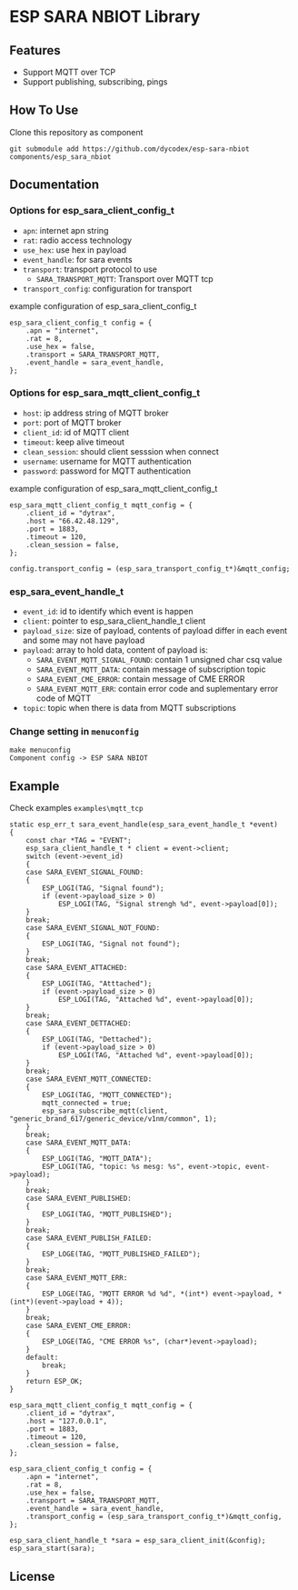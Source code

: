 # ESP SARA NBIOT Library

## Features
- Support MQTT over TCP
- Support publishing, subscribing, pings

## How To Use

Clone this repository as component

```git submodule add https://github.com/dycodex/esp-sara-nbiot components/esp_sara_nbiot```

## Documentation

### Options for esp_sara_client_config_t

- ```apn```: internet apn string
- ```rat```: radio access technology
- ```use_hex```: use hex in payload
- ```event_handle```: for sara events
- ```transport```: transport protocol to use
    - ```SARA_TRANSPORT_MQTT```: Transport over MQTT tcp
- ```transport_config```: configuration for transport

example configuration of esp_sara_client_config_t

```
esp_sara_client_config_t config = {
    .apn = "internet",
    .rat = 8,
    .use_hex = false,
    .transport = SARA_TRANSPORT_MQTT,
    .event_handle = sara_event_handle,
};
```

### Options for esp_sara_mqtt_client_config_t

- ```host```: ip address string of MQTT broker
- ```port```: port of MQTT broker
- ```client_id```: id of MQTT client
- ```timeout```: keep alive timeout
- ```clean_session```: should client sesssion when connect
- ```username```: username for MQTT authentication
- ```password```: password for MQTT authentication

example configuration of esp_sara_mqtt_client_config_t
```
esp_sara_mqtt_client_config_t mqtt_config = {
    .client_id = "dytrax",
    .host = "66.42.48.129",
    .port = 1883,
    .timeout = 120,
    .clean_session = false,
};

config.transport_config = (esp_sara_transport_config_t*)&mqtt_config;
```

### esp_sara_event_handle_t

- ```event_id```: id to identify which event is happen
- ```client```: pointer to esp_sara_client_handle_t client
- ```payload_size```: size of payload, contents of payload differ in each event and some may not have payload
- ```payload```: array to hold data, content of payload is:
    - ```SARA_EVENT_MQTT_SIGNAL_FOUND```: contain 1 unsigned char csq value
    - ```SARA_EVENT_MQTT_DATA```: contain message of subscription topic
    - ```SARA_EVENT_CME_ERROR```: contain message of CME ERROR
    - ```SARA_EVENT_MQTT_ERR```: contain error code and suplementary error code of MQTT
- ```topic```: topic when there is data from MQTT subscriptions

### Change setting in ```menuconfig```
```
make menuconfig
Component config -> ESP SARA NBIOT
```

## Example

Check examples ```examples\mqtt_tcp```

```
static esp_err_t sara_event_handle(esp_sara_event_handle_t *event)
{
    const char *TAG = "EVENT";
    esp_sara_client_handle_t * client = event->client;
    switch (event->event_id)
    {
    case SARA_EVENT_SIGNAL_FOUND:
    {
        ESP_LOGI(TAG, "Signal found");
        if (event->payload_size > 0)
            ESP_LOGI(TAG, "Signal strengh %d", event->payload[0]);
    }
    break;
    case SARA_EVENT_SIGNAL_NOT_FOUND:
    {
        ESP_LOGI(TAG, "Signal not found");
    }
    break;
    case SARA_EVENT_ATTACHED:
    {
        ESP_LOGI(TAG, "Atttached");
        if (event->payload_size > 0)
            ESP_LOGI(TAG, "Attached %d", event->payload[0]);
    }
    break;
    case SARA_EVENT_DETTACHED:
    {
        ESP_LOGI(TAG, "Dettached");
        if (event->payload_size > 0)
            ESP_LOGI(TAG, "Attached %d", event->payload[0]);
    }
    break;
    case SARA_EVENT_MQTT_CONNECTED:
    {
        ESP_LOGI(TAG, "MQTT_CONNECTED");
        mqtt_connected = true;
        esp_sara_subscribe_mqtt(client, "generic_brand_617/generic_device/v1nm/common", 1);
    }
    break;
    case SARA_EVENT_MQTT_DATA:
    {
        ESP_LOGI(TAG, "MQTT_DATA");
        ESP_LOGI(TAG, "topic: %s mesg: %s", event->topic, event->payload);
    }
    break;
    case SARA_EVENT_PUBLISHED:
    {
        ESP_LOGI(TAG, "MQTT_PUBLISHED");
    }
    break;
    case SARA_EVENT_PUBLISH_FAILED:
    {
        ESP_LOGE(TAG, "MQTT_PUBLISHED_FAILED");
    }
    break;
    case SARA_EVENT_MQTT_ERR:
    {
        ESP_LOGE(TAG, "MQTT ERROR %d %d", *(int*) event->payload, *(int*)(event->payload + 4));
    }
    break;
    case SARA_EVENT_CME_ERROR:
    {
        ESP_LOGE(TAG, "CME ERROR %s", (char*)event->payload);
    }
    default:
        break;
    }
    return ESP_OK;
}

esp_sara_mqtt_client_config_t mqtt_config = {
    .client_id = "dytrax",
    .host = "127.0.0.1",
    .port = 1883,
    .timeout = 120,
    .clean_session = false,
};

esp_sara_client_config_t config = {
    .apn = "internet",
    .rat = 8,
    .use_hex = false,
    .transport = SARA_TRANSPORT_MQTT,
    .event_handle = sara_event_handle,
    .transport_config = (esp_sara_transport_config_t*)&mqtt_config,
};

esp_sara_client_handle_t *sara = esp_sara_client_init(&config);
esp_sara_start(sara);

```

## License
